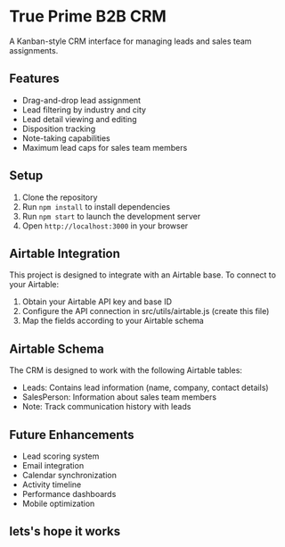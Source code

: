 # True Prime B2B CRM

A Kanban-style CRM interface for managing leads and sales team assignments.

## Features

- Drag-and-drop lead assignment
- Lead filtering by industry and city
- Lead detail viewing and editing
- Disposition tracking
- Note-taking capabilities
- Maximum lead caps for sales team members

## Setup

1. Clone the repository
2. Run `npm install` to install dependencies
3. Run `npm start` to launch the development server
4. Open `http://localhost:3000` in your browser

## Airtable Integration

This project is designed to integrate with an Airtable base. To connect to your Airtable:

1. Obtain your Airtable API key and base ID
2. Configure the API connection in src/utils/airtable.js (create this file)
3. Map the fields according to your Airtable schema

## Airtable Schema

The CRM is designed to work with the following Airtable tables:

- Leads: Contains lead information (name, company, contact details)
- SalesPerson: Information about sales team members
- Note: Track communication history with leads

## Future Enhancements

- Lead scoring system
- Email integration
- Calendar synchronization
- Activity timeline
- Performance dashboards
- Mobile optimization

## lets's hope it works
